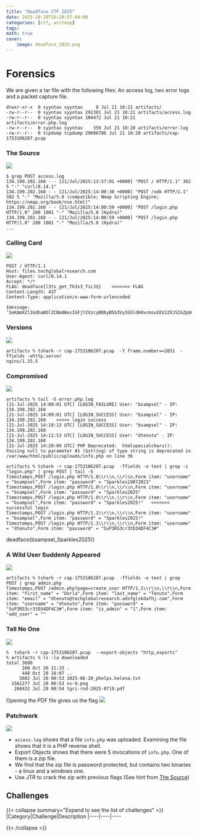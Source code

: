 ```yaml
---
title: "Deadface CTF 2025"
date: 2025-10-28T16:20:57-04:00
categories: [ctf, writeup]
tags:
math: true
cover:
    image: deadface_2025.png
---
```


<!--more-->

# Forensics
We are given a tar file with the following files: An access log, two error logs and a packet capture file. 

```
drwxr-xr-x  0 syyntax syyntax     0 Jul 21 10:21 artifacts/
-rw-r--r--  0 syyntax syyntax 291301 Jul 21 10:21 artifacts/access.log
-rw-r--r--  0 syyntax syyntax 104472 Jul 21 10:21 artifacts/error.php.log
-rw-r--r--  0 syyntax syyntax    359 Jul 21 10:20 artifacts/error.log
-rw-r--r--  0 tcpdump tcpdump 29606786 Jul 21 10:20 artifacts/cap-1753106207.pcap
```
### The Source

![](2025-10-28-18-27-36.png)
``` 
$ grep POST access.log
134.199.202.160 - - [21/Jul/2025:13:57:01 +0000] "POST / HTTP/1.1" 302 5 "-" "curl/8.14.1"
134.199.202.160 - - [21/Jul/2025:14:00:30 +0000] "POST /sdk HTTP/1.1" 302 5 "-" "Mozilla/5.0 (compatible; Nmap Scripting Engine; https://nmap.org/book/nse.html)"
134.199.202.160 - - [21/Jul/2025:14:00:59 +0000] "POST /login.php HTTP/1.0" 200 1001 "-" "Mozilla/5.0 (Hydra)"
134.199.202.160 - - [21/Jul/2025:14:00:59 +0000] "POST /login.php HTTP/1.0" 200 1001 "-" "Mozilla/5.0 (Hydra)"
...
```
### Calling Card
![](2025-10-28-18-28-51.png)
```
POST / HTTP/1.1
Host: files.techglobalresearch.com
User-Agent: curl/8.14.1
Accept: */*
FLAG: deadface{l3ts_get_Th3s3_fiL3$}    <<<<<<< FLAG
Content-Length: 437
Content-Type: application/x-www-form-urlencoded

{message: 'SeKAmXZlIGdhaW5lZCBmdWxsIGFjY2VzcyB0byB5b3VyIG5ldHdvcmsuIEV2ZXJ5IGZpbGUsIGV2ZXJ5IGNyZWRlbnRpYWwsIGV2ZXJ5IHN5c3RlbSDigJQgdW5kZXIgbXkgY29udHJvbC4gWW91IGRpZG7igJl0IG5vdGljZSBiZWNhdXNlIEkgZGlkbuKAmXQgd2FudCB5b3UgdG8uCgpUaGlzIHdhc27igJl0IGx1Y2suIEl0IHdhcyBwcmVjaXNpb24uIFlvdXIgZGVmZW5zZXMgd2VyZSBpbmFkZXF1YXRlLCBhbmQgSeKAmXZlIHByb3ZlbiBpdC4KClRoaXMgYXR0YWNrIGlzIGJyb3VnaHQgdG8geW91IGJ5IG1pcnZlYWwuIFRoYW5rcyBmb3IgdGhlIHNlY3JldHMh'}
```

### Versions
![](2025-10-28-17-14-00.png)

```
artifacts % tshark -r cap-1753106207.pcap  -Y frame.number==2031  -Tfields -ehttp.server
nginx/1.25.5
```
### Compromised
![](2025-10-28-17-48-47.png)
```
artifacts % tail -5 error.php.log 
[21-Jul-2025 14:09:01 UTC] [LOGIN_FAILURE] User: "bsampsel" - IP: 134.199.202.160
[21-Jul-2025 14:09:01 UTC] [LOGIN_SUCCESS] User: "bsampsel" - IP: 134.199.202.160    <<<<< login success 
[21-Jul-2025 14:10:13 UTC] [LOGIN_SUCCESS] User: "bsampsel" - IP: 134.199.202.160
[21-Jul-2025 14:11:53 UTC] [LOGIN_SUCCESS] User: "dtenuto" - IP: 134.199.202.160
[21-Jul-2025 14:20:09 UTC] PHP Deprecated:  htmlspecialchars(): Passing null to parameter #1 ($string) of type string is deprecated in /var/www/html/public/uploads/info.php on line 36

artifacts % tshark -r cap-1753106207.pcap  -Tfields -e text | grep -i "login.php" | grep POST | tail -5
Timestamps,POST /login.php HTTP/1.0\\r\\n,\\r\\n,Form item: "username" = "bsampsel",Form item: "password" = "Sparkles19872023"
Timestamps,POST /login.php HTTP/1.0\\r\\n,\\r\\n,Form item: "username" = "bsampsel",Form item: "password" = "Sparkles2025"
Timestamps,POST /login.php HTTP/1.0\\r\\n,\\r\\n,Form item: "username" = "bsampsel",Form item: "password" = "Sparkles2025!"   <<<<<<< successful login 
Timestamps,POST /login.php HTTP/1.1\\r\\n,\\r\\n,Form item: "username" = "bsampsel",Form item: "password" = "Sparkles2025!"
Timestamps,POST /login.php HTTP/1.1\\r\\n,\\r\\n,Form item: "username" = "dtenuto",Form item: "password" = "SuP3RS3cr3tD34DF4C3#"
```
deadface{bsampsel_Sparkles2025!}
### A Wild User Suddenly Appeared
![](2025-10-28-17-59-53.png)
```
artifacts % tshark -r cap-1753106207.pcap  -Tfields -e text | grep POST | grep admin.php
Timestamps,POST /admin.php?page=create_user HTTP/1.1\\r\\n,\\r\\n,Form item: "first_name" = "Dorla",Form item: "last_name" = "Tenuto",Form item: "email" = "dtenuto@techglobalresearch.adsfglskdafhj.com",Form item: "username" = "dtenuto",Form item: "password" = "SuP3RS3cr3tD34DF4C3#",Form item: "is_admin" = "1",Form item: "add_user" = ""
```
### Tell No One
![](2025-10-28-18-04-07.png)
```
%  tshark -r cap-1753106207.pcap  --export-objects "http,exports" 
% artifacts % ls -la downloaded
total 3600
      160 Oct 26 11:33 .
      448 Oct 28 18:07 ..
     5602 Jul 20 00:53 2025-06-20_phelps.helena.txt
  1561277 Jul 20 00:53 ns-9.png
   268432 Jul 20 00:54 tgri-rnd-2025-0719.pdf
```
Opening the PDF file gives us the flag
![](2025-10-28-18-13-31.png)
### Patchwork
![](2025-10-28-18-15-28.png)
* `access.log` shows that a file `info.php` was uploaded. Examining the file shows that it is a PHP reverse shell.
* Export Objects shows that there were 5 invocations of `info.php`. One of them is a zip file.
* We find that the zip file is password protected, but contains two binaries - a linux and a windows one.
* Use JTR to crack the zip with previous flags (See hint from [The Source](#the-source)) 


## Challenges
{{< collapse summary="Expand to see the list of challenges" >}}
|Category|Challenge|Description
|----|----|----

{{< /collapse >}}
